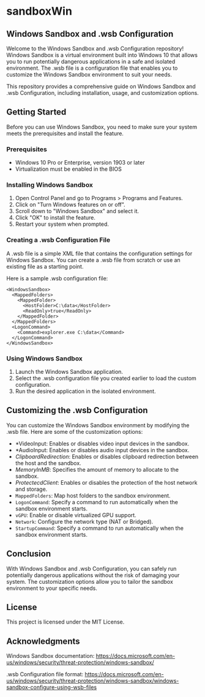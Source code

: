 # sandboxWin

## Windows Sandbox and .wsb Configuration

Welcome to the Windows Sandbox and .wsb Configuration repository! Windows Sandbox is a virtual environment built into Windows 10 that allows you to run potentially dangerous applications in a safe and isolated environment. The .wsb file is a configuration file that enables you to customize the Windows Sandbox environment to suit your needs.

This repository provides a comprehensive guide on Windows Sandbox and .wsb Configuration, including installation, usage, and customization options.

## Getting Started

Before you can use Windows Sandbox, you need to make sure your system meets the prerequisites and install the feature.

### Prerequisites

- Windows 10 Pro or Enterprise, version 1903 or later
- Virtualization must be enabled in the BIOS

### Installing Windows Sandbox

1. Open Control Panel and go to Programs > Programs and Features.
2. Click on "Turn Windows features on or off".
3. Scroll down to "Windows Sandbox" and select it.
4. Click "OK" to install the feature.
5. Restart your system when prompted.

### Creating a .wsb Configuration File

A .wsb file is a simple XML file that contains the configuration settings for Windows Sandbox. You can create a .wsb file from scratch or use an existing file as a starting point.

Here is a sample .wsb configuration file:

```
<WindowsSandbox>
  <MappedFolders>
    <MappedFolder>
      <HostFolder>C:\data</HostFolder>
      <ReadOnly>true</ReadOnly>
    </MappedFolder>
  </MappedFolders>
  <LogonCommand>
    <Command>explorer.exe C:\data</Command>
  </LogonCommand>
</WindowsSandbox>
```

### Using Windows Sandbox
1. Launch the Windows Sandbox application.
2. Select the .wsb configuration file you created earlier to load the custom configuration.
3. Run the desired application in the isolated environment.

## Customizing the .wsb Configuration

You can customize the Windows Sandbox environment by modifying the .wsb file. Here are some of the customization options:

- *VideoInput: Enables or disables video input devices in the sandbox.
- *AudioInput: Enables or disables audio input devices in the sandbox.
- *ClipboardRedirection*: Enables or disables clipboard redirection between the host and the sandbox.
- *MemoryInMB*: Specifies the amount of memory to allocate to the sandbox.
- *ProtectecdClient*: Enables or disables the protection of the host network and storage.
- `MappedFolders`: Map host folders to the sandbox environment.
- `LogonCommand`: Specify a command to run automatically when the sandbox environment starts.
- `vGPU`: Enable or disable virtualized GPU support.
- `Network`: Configure the network type (NAT or Bridged).
- `StartupCommand`: Specify a command to run automatically when the sandbox environment starts.

## Conclusion

With Windows Sandbox and .wsb Configuration, you can safely run potentially dangerous applications without the risk of damaging your system. The customization options allow you to tailor the sandbox environment to your specific needs.

## License
This project is licensed under the MIT License.

## Acknowledgments
Windows Sandbox documentation: https://docs.microsoft.com/en-us/windows/security/threat-protection/windows-sandbox/

.wsb Configuration file format: https://docs.microsoft.com/en-us/windows/security/threat-protection/windows-sandbox/windows-sandbox-configure-using-wsb-files
